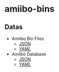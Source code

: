 # amiibo-bins

## Datas

* Amiibo Bin Files
  * [JSON](https://taichunmin.idv.tw/amiibo-bins/amiiboBins.json)
  * [YAML](https://taichunmin.idv.tw/amiibo-bins/amiiboBins.yml)
* Amiibo Database
  * [JSON](https://taichunmin.idv.tw/amiibo-bins/db.json)
  * [YAML](https://taichunmin.idv.tw/amiibo-bins/db.yml)